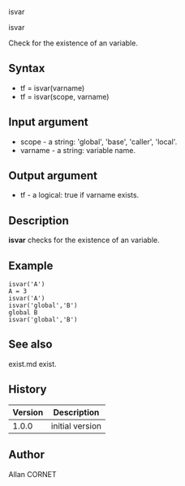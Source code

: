 



isvar


isvar

Check for the existence of an variable.

## Syntax

- tf = isvar(varname)
- tf = isvar(scope, varname)

## Input argument

 - scope - a string: 'global', 'base', 'caller', 'local'.
 - varname - a string: variable name.

## Output argument

 - tf - a logical: true if varname exists.

## Description


  <p><b>isvar</b> checks for the existence of an variable.</p>


## Example

```Nelson
isvar('A')
A = 3
isvar('A')
isvar('global','B')
global B
isvar('global','B')
```

## See also

exist.md exist.
## History

|Version|Description|
|------|------|
|1.0.0|initial version|


## Author

Allan CORNET



